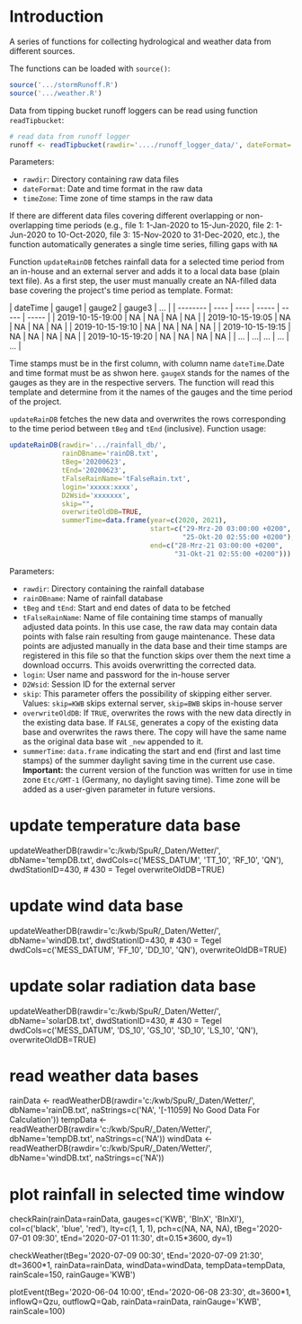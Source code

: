 # Introduction

A series of functions for collecting hydrological and weather data from different sources.

The functions can be loaded with `source()`:
```R
source('.../stormRunoff.R')
source('.../weather.R')
```

Data from tipping bucket runoff loggers can be read using function `readTipbucket`:
```R
# read data from runoff logger
runoff <- readTipbucket(rawdir='..../runoff_logger_data/', dateFormat='%Y-%m-%d %H:%M:%S', timeZone='Etc/GMT-1')
```					 
Parameters:
- `rawdir`: Directory containing raw data files
- `dateFormat`: Date and time format in the raw data
- `timeZone`: Time zone of time stamps in the raw data

If there are different data files covering different overlapping or non-overlapping time periods (e.g., file 1: 1-Jan-2020 to 15-Jun-2020, file 2: 1-Jun-2020 to 10-Oct-2020, file 3: 15-Nov-2020 to 31-Dec-2020, etc.), the function automatically generates a single time series, filling gaps with `NA`

Function `updateRainDB` fetches rainfall data for a selected time period from an in-house and an external server and adds it to a local data base (plain text file). As a first step, the user must manually create an NA-filled data base covering the project's time period as template. Format:

| dateTime | gauge1 | gauge2 | gauge3 | ... | 
| -------- | ---- | ---- | ----- | ----- | ----- |
| 2019-10-15-19:00 | NA | NA | NA | NA |
| 2019-10-15-19:05 | NA | NA | NA | NA |
| 2019-10-15-19:10 | NA | NA | NA | NA |
| 2019-10-15-19:15 | NA | NA | NA | NA |
| 2019-10-15-19:20 | NA | NA | NA | NA |
| ... | ...| ... | ...  | ... |

Time stamps must be in the first column, with column name `dateTime`.Date and time format must be as shwon here. `gaugeX` stands for the names of the gauges as they are in the respective servers. The function will read this template and determine from it the names of the gauges and the time period of the project.

`updateRainDB` fetches the new data and overwrites the rows corresponding to the time period between `tBeg` and `tEnd` (inclusive). Function usage:
```R
updateRainDB(rawdir='.../rainfall_db/',
             rainDBname='rainDB.txt',
             tBeg='20200623',
             tEnd='20200623',
             tFalseRainName='tFalseRain.txt',
             login='xxxxx:xxxx',
             D2Wsid='xxxxxxx',
             skip="",
             overwriteOldDB=TRUE,
             summerTime=data.frame(year=c(2020, 2021), 
                                   start=c("29-Mrz-20 03:00:00 +0200", 
                                           "25-Okt-20 02:55:00 +0200"),
                                   end=c("28-Mrz-21 03:00:00 +0200", 
                                         "31-Okt-21 02:55:00 +0200")))
```
Parameters:
- `rawdir`: Directory containing the rainfall database
- `rainDBname`: Name of rainfall database
- `tBeg` and `tEnd`: Start and end dates of data to be fetched
- `tFalseRainName`: Name of file containing time stamps of manually adjusted data points. In this use case, the raw data may contain data points with false rain resulting from gauge maintenance. These data points are adjusted manually in the data base and their time stamps are registered in this file so that the function skips over them the next time a download occurrs. This avoids overwritting the corrected data.
- `login`: User name and password for the in-house server
- `D2Wsid`: Session ID for the external server
- `skip`: This parameter offers the possibility of skipping either server. Values: `skip=KWB` skips external server, `skip=BWB` skips in-house server
- `overwriteOldDB`: If `TRUE`, overwrites the rows with the new data directly in the existing data base. If `FALSE`, generates a copy of the existing data base and overwrites the raws there. The copy will have the same name as the original data base wit `_new` appended to it.
- `summerTime`: `data.frame` indicating the start and end (first and last time stamps) of the summer daylight saving time in the current use case. **Important:** the current version of the function was written for use in time zone `Etc/GMT-1` (Germany, no daylight saving time). Time zone will be added as a user-given parameter in future versions.


# update temperature data base
updateWeatherDB(rawdir='c:/kwb/SpuR/_Daten/Wetter/',
                dbName='tempDB.txt',
                dwdCols=c('MESS_DATUM', 'TT_10', 'RF_10', 'QN'),
                dwdStationID=430, # 430 = Tegel
                overwriteOldDB=TRUE)

# update wind data base
updateWeatherDB(rawdir='c:/kwb/SpuR/_Daten/Wetter/',
                dbName='windDB.txt',
                dwdStationID=430, # 430 = Tegel
                dwdCols=c('MESS_DATUM', 'FF_10', 'DD_10', 'QN'),
                overwriteOldDB=TRUE)

# update solar radiation data base
updateWeatherDB(rawdir='c:/kwb/SpuR/_Daten/Wetter/',
                dbName='solarDB.txt',
                dwdStationID=430, # 430 = Tegel
                dwdCols=c('MESS_DATUM', 'DS_10', 'GS_10', 'SD_10', 'LS_10', 'QN'),
                overwriteOldDB=TRUE)

# read weather data bases
rainData <- readWeatherDB(rawdir='c:/kwb/SpuR/_Daten/Wetter/',
                          dbName='rainDB.txt',
                          naStrings=c('NA', '[-11059] No Good Data For Calculation'))
tempData <- readWeatherDB(rawdir='c:/kwb/SpuR/_Daten/Wetter/',
                          dbName='tempDB.txt',
                          naStrings=c('NA'))
windData <- readWeatherDB(rawdir='c:/kwb/SpuR/_Daten/Wetter/',
                          dbName='windDB.txt',
                          naStrings=c('NA'))

# plot rainfall in selected time window
checkRain(rainData=rainData,
          gauges=c('KWB', 'BlnX', 'BlnXI'),
          col=c('black', 'blue', 'red'),
          lty=c(1, 1, 1),
          pch=c(NA, NA, NA),
          tBeg='2020-07-01 09:30',
          tEnd='2020-07-01 11:30',
          dt=0.15*3600,
          dy=1)

checkWeather(tBeg='2020-07-09 00:30',
             tEnd='2020-07-09 21:30',
             dt=3600*1,
             rainData=rainData, 
             windData=windData, 
             tempData=tempData,
             rainScale=150,
             rainGauge='KWB')

plotEvent(tBeg='2020-06-04 10:00',
          tEnd='2020-06-08 23:30',
          dt=3600*1,
          inflowQ=Qzu, outflowQ=Qab, rainData=rainData,
          rainGauge='KWB',
          rainScale=100)



